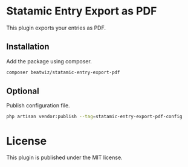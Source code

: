 # Statamic Entry Export as PDF

This plugin exports your entries as PDF.

## Installation
Add the package using composer. 
```bash
composer beatwiz/statamic-entry-export-pdf
```

## Optional
Publish configuration file.
```bash
php artisan vendor:publish --tag=statamic-entry-export-pdf-config
```

# License 
This plugin is published under the MIT license.
